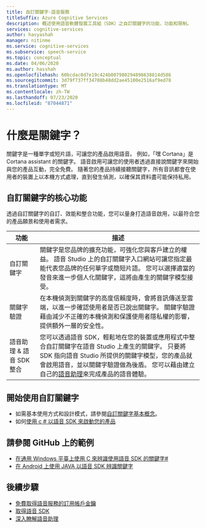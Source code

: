 ```yaml
---
title: 自訂關鍵字-語音服務
titleSuffix: Azure Cognitive Services
description: 概述使用語音軟體發展工具組（SDK）之自訂關鍵字的功能、功能和限制。
services: cognitive-services
author: hasyashah
manager: nitinme
ms.service: cognitive-services
ms.subservice: speech-service
ms.topic: conceptual
ms.date: 04/06/2020
ms.author: hasshah
ms.openlocfilehash: 60bcdac0d7e19c424b007980294898638814d586
ms.sourcegitcommit: 3d79f737ff34708b48dd2ae45100e2516af9ed78
ms.translationtype: MT
ms.contentlocale: zh-TW
ms.lasthandoff: 07/23/2020
ms.locfileid: "87044871"
---
```

# <a name="what-is-a-keyword"></a>什麼是關鍵字？

關鍵字是一種單字或短片語，可讓您的產品啟用語音。 例如，「嘿 Cortana」是 Cortana assistant 的關鍵字。 語音啟用可讓您的使用者透過直接說關鍵字來開始與您的產品互動，完全免費。 隨著您的產品持續接聽關鍵字，所有音訊都會在使用者的裝置上以本機方式處理，直到發生偵測，以確保其資料盡可能保持私用。

## <a name="core-features-of-custom-keyword"></a>自訂關鍵字的核心功能

透過自訂關鍵字的自訂、效能和整合功能，您可以量身打造語音啟用，以最符合您的產品願景和使用者需求。

| 功能 | 描述 |
|----------|----------|
| 自訂關鍵字 | 關鍵字是您品牌的擴充功能，可強化您與客戶建立的權益。 語音 Studio 上的自訂關鍵字入口網站可讓您指定最能代表您品牌的任何單字或簡短片語。 您可以選擇適當的發音來進一步個人化關鍵字，這將由產生的關鍵字模型接受。
| 關鍵字驗證 | 在本機偵測到關鍵字的高度信賴度時，會將音訊傳送至雲端，以進一步確認使用者是否已說出關鍵字。 關鍵字驗證藉由減少不正確的本機偵測和保護使用者隱私權的影響，提供額外一層的安全性。
| 語音助理 & 語音 SDK 整合 | 您可以透過語音 SDK，輕鬆地在您的裝置或應用程式中整合自訂關鍵字在語音 Studio 上產生的關鍵字。 只要將 SDK 指向語音 Studio 所提供的關鍵字模型，您的產品就會啟用語音，並以關鍵字驗證做為後盾。 您可以藉由建立自己的[語音助理](voice-assistants.md)來完成產品的語音體驗。

## <a name="get-started-with-custom-keywords"></a>開始使用自訂關鍵字

* 如需基本使用方式和設計模式，請參閱[自訂關鍵字基本概念](custom-keyword-basics.md)。
* 如何[使用 c # 以語音 SDK 來啟動您的產品](tutorial-voice-enable-your-bot-speech-sdk.md)

## <a name="see-samples-on-github"></a>請參閱 GitHub 上的範例

* [在通用 Windows 平臺上使用 C 來辨識使用語音 SDK 的關鍵字#](https://github.com/Azure-Samples/cognitive-services-speech-sdk/tree/master/quickstart/csharp/uwp/keyword-recognizer)
* [在 Android 上使用 JAVA 以語音 SDK 辨識關鍵字](https://github.com/Azure-Samples/cognitive-services-speech-sdk/tree/master/quickstart/java/android/keyword-recognizer)

## <a name="next-steps"></a>後續步驟

* [免費取得語音服務的訂用帳戶金鑰](get-started.md)
* [取得語音 SDK](speech-sdk.md)
* [深入瞭解語音助理](voice-assistants.md)
